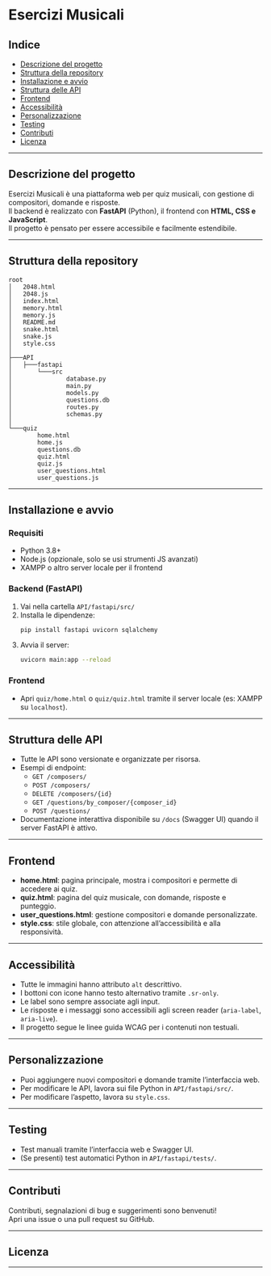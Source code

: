 # Esercizi Musicali

## Indice

- [Descrizione del progetto](#descrizione-del-progetto)
- [Struttura della repository](#struttura-della-repository)
- [Installazione e avvio](#installazione-e-avvio)
- [Struttura delle API](#struttura-delle-api)
- [Frontend](#frontend)
- [Accessibilità](#accessibilità)
- [Personalizzazione](#personalizzazione)
- [Testing](#testing)
- [Contributi](#contributi)
- [Licenza](#licenza)

---

## Descrizione del progetto

Esercizi Musicali è una piattaforma web per quiz musicali, con gestione di compositori, domande e risposte.  
Il backend è realizzato con **FastAPI** (Python), il frontend con **HTML, CSS e JavaScript**.  
Il progetto è pensato per essere accessibile e facilmente estendibile.

---

## Struttura della repository
```
root
│   2048.html
│   2048.js
│   index.html
│   memory.html
│   memory.js
│   README.md
│   snake.html
│   snake.js
│   style.css
│
├───API
│   ├───fastapi
│       └───src
│               database.py
│               main.py
│               models.py
│               questions.db
│               routes.py
│               schemas.py
│                 
└───quiz
        home.html
        home.js
        questions.db
        quiz.html
        quiz.js
        user_questions.html
        user_questions.js
```

---

## Installazione e avvio

### Requisiti

- Python 3.8+
- Node.js (opzionale, solo se usi strumenti JS avanzati)
- XAMPP o altro server locale per il frontend

### Backend (FastAPI)

1. Vai nella cartella `API/fastapi/src/`
2. Installa le dipendenze:
    ```bash
    pip install fastapi uvicorn sqlalchemy
    ```
3. Avvia il server:
    ```bash
    uvicorn main:app --reload
    ```

### Frontend

- Apri `quiz/home.html` o `quiz/quiz.html` tramite il server locale (es: XAMPP su `localhost`).

---

## Struttura delle API

- Tutte le API sono versionate e organizzate per risorsa.
- Esempi di endpoint:
    - `GET /composers/`
    - `POST /composers/`
    - `DELETE /composers/{id}`
    - `GET /questions/by_composer/{composer_id}`
    - `POST /questions/`
- Documentazione interattiva disponibile su `/docs` (Swagger UI) quando il server FastAPI è attivo.

---

## Frontend

- **home.html**: pagina principale, mostra i compositori e permette di accedere ai quiz.
- **quiz.html**: pagina del quiz musicale, con domande, risposte e punteggio.
- **user_questions.html**: gestione compositori e domande personalizzate.
- **style.css**: stile globale, con attenzione all’accessibilità e alla responsività.

---

## Accessibilità

- Tutte le immagini hanno attributo `alt` descrittivo.
- I bottoni con icone hanno testo alternativo tramite `.sr-only`.
- Le label sono sempre associate agli input.
- Le risposte e i messaggi sono accessibili agli screen reader (`aria-label`, `aria-live`).
- Il progetto segue le linee guida WCAG per i contenuti non testuali.

---

## Personalizzazione

- Puoi aggiungere nuovi compositori e domande tramite l’interfaccia web.
- Per modificare le API, lavora sui file Python in `API/fastapi/src/`.
- Per modificare l’aspetto, lavora su `style.css`.

---

## Testing

- Test manuali tramite l’interfaccia web e Swagger UI.
- (Se presenti) test automatici Python in `API/fastapi/tests/`.

---

## Contributi

Contributi, segnalazioni di bug e suggerimenti sono benvenuti!  
Apri una issue o una pull request su GitHub.

---

## Licenza



---
